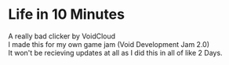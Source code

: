 # Life in 10 Minutes
A really bad clicker by VoidCloud<br>
I made this for my own game jam (Void Development Jam 2.0)<br>
It won't be recieving updates at all as I did this in all of like 2 Days.